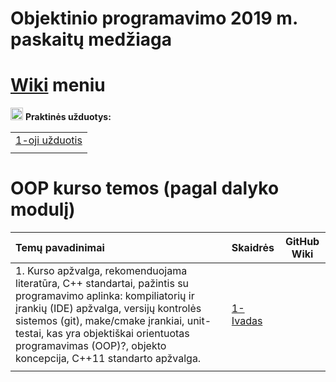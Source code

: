 # Objektinio programavimo 2019 m. paskaitų medžiaga 

# [Wiki](https://github.com/objprog/paskaitos2019/wiki) meniu

<a href="https://github.com/objprog/praktika/wiki"><img src="https://upload.wikimedia.org/wikipedia/commons/thumb/1/18/ISO_C%2B%2B_Logo.svg/1200px-ISO_C%2B%2B_Logo.svg.png" width="20"></a> __Praktinės užduotys:__

|                                                              |
| ------------------------------------------------------------ |
| [1-oji užduotis](https://github.com/objprog/paskaitos2019/wiki/1-oji-užduotis) |
|                                                              |

# OOP kurso temos (pagal dalyko modulį)

| Temų pavadinimai                                             | Skaidrės                                                     | GitHub Wiki |
| :----------------------------------------------------------- | :----------------------------------------------------------- | ----------- |
| 1. Kurso apžvalga, rekomenduojama literatūra, C++ standartai, pažintis su programavimo aplinka: kompiliatorių ir įrankių (IDE) apžvalga, versijų kontrolės sistemos (git), make/cmake įrankiai, unit-testai, kas yra objektiškai orientuotas programavimas (OOP)?, objekto koncepcija, C++11 standarto apžvalga. | [1-Ivadas](https://github.com/objprog/paskaitos2019/blob/master/slides/Teorija-1-Ivadas.pdf) |             |
|                                                              |                                                              |             |

